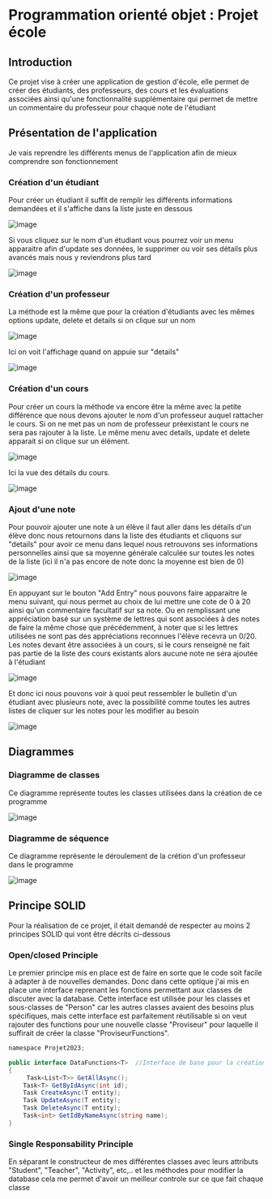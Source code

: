 # Programmation orienté objet : Projet école

## Introduction
Ce projet vise à créer une application de gestion d'école, elle permet de créer des étudiants, des professeurs, des cours et les évaluations associées ainsi qu'une fonctionnalité supplémentaire qui permet de mettre un commentaire du professeur pour chaque note de l'étudiant

## Présentation de l'application
Je vais reprendre les différents menus de l'application afin de mieux comprendre son fonctionnement

### Création d'un étudiant
Pour créer un étudiant il suffit de remplir les différents informations demandées et il s'affiche dans la liste juste en dessous


![image](https://github.com/BNoteris/Projet-Ecole-2024/assets/152865115/915e6c5c-7561-4b74-999d-beb16c2ac24c)


Si vous cliquez sur le nom d'un étudiant vous pourrez voir un menu apparaitre afin d'update ses données, le supprimer ou voir ses détails plus avancés mais nous y reviendrons plus tard


![image](https://github.com/BNoteris/Projet-Ecole-2024/assets/152865115/df86e4d6-c6ec-4cf3-bc09-dcc4d1adbee1)

### Création d'un professeur
La méthode est la même que pour la création d'étudiants avec les mêmes options update, delete et details si on clique sur un nom

![image](https://github.com/BNoteris/Projet-Ecole-2024/assets/152865115/0aa5ad18-0651-43ea-b742-d891db8a9f4e)


Ici on voit l'affichage quand on appuie sur "details"

![image](https://github.com/BNoteris/Projet-Ecole-2024/assets/152865115/b15a21d1-ee21-4f12-bf5b-02107f93cfce)


### Création d'un cours
Pour créer un cours la méthode va encore être la même avec la petite différence que nous devons ajouter le nom d'un professeur auquel rattacher le cours.
Si on ne met pas un nom de professeur préexistant le cours ne sera pas rajouter à la liste.
Le même menu avec details, update et delete apparait si on clique sur un élément.

![image](https://github.com/BNoteris/Projet-Ecole-2024/assets/152865115/dc63dd96-dbfb-49e8-9612-cdd7242741ba)


Ici la vue des détails du cours.


![image](https://github.com/BNoteris/Projet-Ecole-2024/assets/152865115/bff58900-42c5-49bc-beae-c06c13acdd5a)


### Ajout d'une note
Pour pouvoir ajouter une note à un élève il faut aller dans les détails d'un élève donc nous retournons dans la liste des étudiants et cliquons sur "details" pour avoir ce menu dans lequel
nous retrouvons ses informations personnelles ainsi que sa moyenne générale calculée sur toutes les notes de la liste (ici il n'a pas encore de note donc la moyenne est bien de 0)


![image](https://github.com/BNoteris/Projet-Ecole-2024/assets/152865115/6bd79179-1bf1-4245-a3db-0b7207adda95)


En appuyant sur le bouton "Add Entry" nous pouvons faire apparaitre le menu suivant, qui nous permet au choix de lui mettre une cote de 0 à 20 ainsi qu'un commentaire facultatif sur sa note.
Ou en remplissant une appréciation basé sur un système de lettres qui sont associées à des notes de faire la même chose que précédemment, à noter que si les lettres utilisées ne sont pas des appréciations reconnues
l'élève recevra un 0/20.
Les notes devant être associées à un cours, si le cours renseigné ne fait pas partie de la liste des cours existants alors aucune note ne sera ajoutée à l'étudiant


![image](https://github.com/BNoteris/Projet-Ecole-2024/assets/152865115/9020a15b-2574-44d9-be0a-0a189a125afe)

Et donc ici nous pouvons voir à quoi peut ressembler le bulletin d'un étudiant avec plusieurs note, avec la possibilité comme toutes les autres listes de cliquer sur les notes pour les modifier au besoin


![image](https://github.com/BNoteris/Projet-Ecole-2024/assets/152865115/1d2c2496-4d73-4d4b-9765-3e08dc483e85)



## Diagrammes
### Diagramme de classes
Ce diagramme représente toutes les classes utilisées dans la création de ce programme


![image](https://github.com/BNoteris/Projet-Ecole-2024/assets/152865115/bcba248a-ef97-49e6-8ae3-6c8dcf2f67f7)


### Diagramme de séquence
Ce diagramme représente le déroulement de la crétion d'un professeur dans le programme



![image](https://github.com/BNoteris/Projet-Ecole-2024/assets/152865115/9b84cc30-51cf-41e1-b1f3-f94e39c099ab)



## Principe SOLID
Pour la réalisation de ce projet, il était demandé de respecter au moins 2 principes SOLID qui vont être décrits ci-dessous

### Open/closed Principle
Le premier principe mis en place est de faire en sorte que le code soit facile à adapter à de nouvelles demandes. Donc dans cette optique j'ai mis en place une interface reprenant les fonctions permettant aux classes de discuter avec la database.
Cette interface est utilisée pour les classes et sous-classes de "Person" car les autres classes avaient des besoins plus spécifiques, mais cette interface est parfaitement réutilisable si on veut rajouter des functions pour une nouvelle classe
"Proviseur" pour laquelle il suffirait de créer la classe "ProviseurFunctions".
```csharp 
﻿namespace Projet2023;

public interface DataFunctions<T>  //Interface de base pour la création de nouveaux types de personnes dans la database
{
     Task<List<T>> GetAllAsync();
    Task<T> GetByIdAsync(int id);
    Task CreateAsync(T entity);
    Task UpdateAsync(T entity);
    Task DeleteAsync(T entity);
    Task<int> GetIdByNameAsync(string name);
}
```

### Single Responsability Principle
En séparant le constructeur de mes différentes classes avec leurs attributs "Student", "Teacher", "Activity", etc,..  et les méthodes pour modifier la database cela me permet d'avoir un meilleur controle sur ce que fait chaque classe
```csharp 













